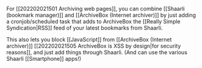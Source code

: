 For [[202202021501 Archiving web pages]], you can combine [[Shaarli (bookmark manager)]] and [[ArchiveBox (Internet archiver)]] by just adding a cronjob/scheduled task that adds to ArchiveBox the [[Really Simple Syndication|RSS]] feed of your latest bookmarks from Shaarli.

This also lets you block [[JavaScript]] from [[ArchiveBox (Internet archiver)]] [[202202021505 ArchiveBox is XSS by design|for security reasons]], and just add things through Shaarli. (And can use the various Shaarli [[Smartphone]] apps!)